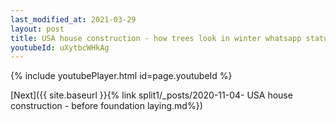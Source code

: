 ```yaml
---
last_modified_at: 2021-03-29
layout: post
title: USA house construction - how trees look in winter whatsapp status
youtubeId: uXytbcWHkAg
---
```


{% include youtubePlayer.html id=page.youtubeId %}

[Next]({{ site.baseurl }}{% link split1/_posts/2020-11-04- USA house construction - before foundation laying.md%})

